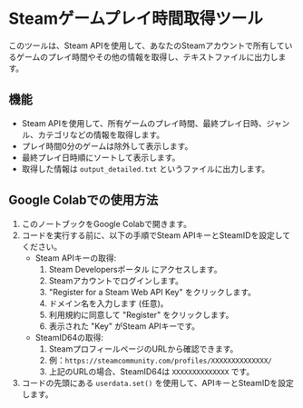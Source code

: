 # Steamゲームプレイ時間取得ツール

このツールは、Steam APIを使用して、あなたのSteamアカウントで所有しているゲームのプレイ時間やその他の情報を取得し、テキストファイルに出力します。

## 機能

- Steam APIを使用して、所有ゲームのプレイ時間、最終プレイ日時、ジャンル、カテゴリなどの情報を取得します。
- プレイ時間0分のゲームは除外して表示します。
- 最終プレイ日時順にソートして表示します。
- 取得した情報は `output_detailed.txt` というファイルに出力します。

## Google Colabでの使用方法

1. このノートブックをGoogle Colabで開きます。
2. コードを実行する前に、以下の手順でSteam APIキーとSteamIDを設定してください。
    - Steam APIキーの取得:
        1. Steam Developersポータル にアクセスします。
        2. Steamアカウントでログインします。
        3. "Register for a Steam Web API Key" をクリックします。
        4. ドメイン名を入力します (任意)。
        5. 利用規約に同意して "Register" をクリックします。
        6. 表示された "Key" がSteam APIキーです。
    - SteamID64の取得:
        1. SteamプロフィールページのURLから確認できます。
        2. 例：`https://steamcommunity.com/profiles/XXXXXXXXXXXXXX/`
        3. 上記のURLの場合、SteamID64は `XXXXXXXXXXXXXX` です。
3. コードの先頭にある `userdata.set()` を使用して、APIキーとSteamIDを設定します。
